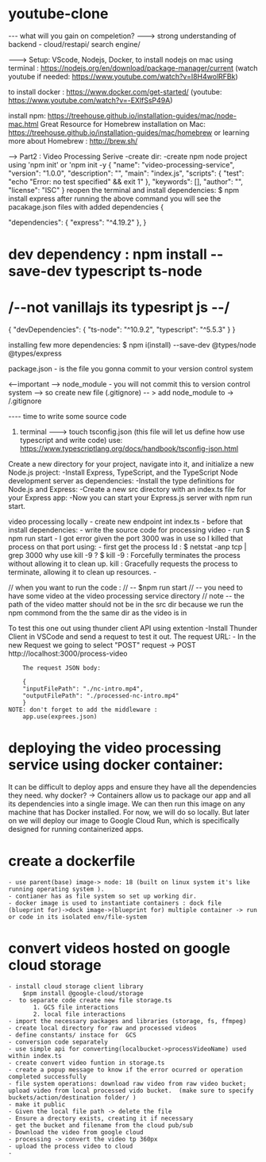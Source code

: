 # youtube-clone

--- what will you gain on compeletion?  ---> strong understanding of backend - cloud/restapi/ search engine/

---> Setup: VScode, Nodejs, Docker, 
to install nodejs on mac using terminal : https://nodejs.org/en/download/package-manager/current (watch youtube if needed: https://www.youtube.com/watch?v=I8H4wolRFBk)

to install docker : https://www.docker.com/get-started/ (youtube: https://www.youtube.com/watch?v=-EXlfSsP49A)

install npm: https://treehouse.github.io/installation-guides/mac/node-mac.html
Great Resource for Homebrew installation on Mac: https://treehouse.github.io/installation-guides/mac/homebrew 
or learning more about Homebrew : http://brew.sh/

 --> Part2 : Video Processing Serive
 -create dir: 
 -create npm node project using 'npm init' or 'npm init -y
 {
  "name": "video-processing-service",
  "version": "1.0.0",
  "description": "",
  "main": "index.js",
  "scripts": {
    "test": "echo \"Error: no test specified\" && exit 1"
  },
  "keywords": [],
  "author": "",
  "license": "ISC"
} 
reopen the terminal and install dependencies:  $ npm install express
after running the above command you will see the pacakage.json files with added dependencies
{

  "dependencies": {
    "express": "^4.19.2"
  },
}

# dev dependency : npm install --save-dev typescript ts-node 
# /--not vanillajs its typesript js --/
{
  "devDependencies": {
    "ts-node": "^10.9.2",
    "typescript": "^5.5.3"
  }
}

installing few more dependencies: $ npm i(install) --save-dev @types/node @types/express 

package.json - is the file you gonna commit to your version control system

<--important --> node_module - you will not commit this to version control system --> so create new file (.gitignore) -- > add node_module to -> /.gitignore

 ---- time to write some source code
1. terminal ---> touch tsconfig.json (this file will let us define how use typescript and write code) use: https://www.typescriptlang.org/docs/handbook/tsconfig-json.html

Create a new directory for your project, navigate into it, and initialize a new Node.js project:
    -Install Express, TypeScript, and the TypeScript Node development server as dependencies: 
    -Install the type definitions for Node.js and Express:
    -Create a new src directory with an index.ts file for your Express app:
    -Now you can start your Express.js server with npm run start.

 video processing locally
    - create new endpoint int index.ts
    - before that install dependencies: 
    - write the source code for processing video 
    - run $ npm run start 
    - I got error given the port 3000 was in use so I killed that process on 
        that port using: 
        - first get the process Id : $ netstat -anp tcp | grep 3000
        why use kill -9 <PID>? 
            $ kill -9 <PID>: Forcefully terminates the process without allowing it to clean up.
            kill <PID>: Gracefully requests the process to terminate, allowing it to clean up resources.
    -

// when you want to run the code :
//      -- $npm run start
//      -- you need to have some video at the video processing service
directory 
// note -- the path of the video matter should not be in the src dir because we run the npm commond from the the same dir as the video is in


To test this one out using thunder client API using extention 
    -Install Thunder Client in VSCode and send a request to test it out. The request URL:
    - In the new Request we going to select "POST" request -> 
        POST http://localhost:3000/process-video

        The request JSON body:

        {
        "inputFilePath": "./nc-intro.mp4",
        "outputFilePath": "./processed-nc-intro.mp4"
        }
    NOTE: don't forget to add the middleware :
        app.use(exprees.json)

# deploying the video processing service using docker container: 
It can be difficult to deploy apps and ensure they have all the dependencies they need.
    why docker? 
    -> Containers allow us to package our app and all its dependencies into a single image. We  can then  run this image on any machine that has Docker installed.
    For now, we will do so locally. But later on we will deploy our image to Google Cloud Run, which is specifically designed for running containerized apps.

# create a dockerfile
    - use parent(base) image-> node: 18 (built on linux system it's like running operating system ).
    - contianer has as file system so set up working dir.
    - docker image is used to instantiate containers : dock file (blueprint for)->dock image->(blueprint for) multiple container -> run or code in its isolated env/file-system

# convert videos hosted on google cloud storage
    - install cloud storage client library
        $npm install @google-cloud/storage
    -  to separate code create new file storage.ts
           1. GCS file interactions 
           2. local file interactions
    - import the necessary packages and libraries (storage, fs, ffmpeg)
    - create local directory for raw and processed videos
    - define constants/ instace for  GCS 
    - conversion code separately 
    - use simple api for converting(localbucket->processVideoName) used   within index.ts
    - create convert video funtion in storage.ts
    - create a popup message to know if the error ocurred or operation completed successfully
    - file system operations: download raw video from raw video bucket; upload video from local processed vido bucket.  (make sure to specify buckets/action/destination folder/ )
    - make it public 
    - Given the local file path -> delete the file
    - Ensure a drectory exists, creating it if necessary
    - get the bucket and filename from the cloud pub/sub 
    - Download the video from google cloud
    - processing -> convert the video tp 360px
    - upload the process video to cloud
    - 

